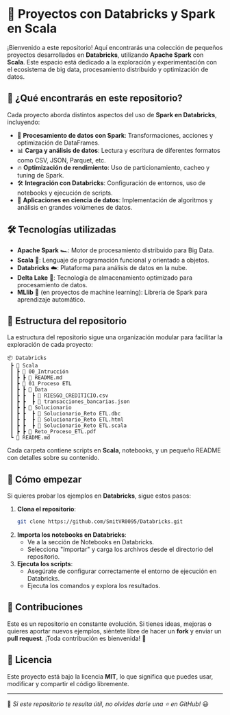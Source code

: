 # 🚀 Proyectos con Databricks y Spark en Scala

¡Bienvenido a este repositorio! Aquí encontrarás una colección de pequeños proyectos desarrollados en **Databricks**, utilizando **Apache Spark** con **Scala**. Este espacio está dedicado a la exploración y experimentación con el ecosistema de big data, procesamiento distribuido y optimización de datos.

## 📌 ¿Qué encontrarás en este repositorio?

Cada proyecto aborda distintos aspectos del uso de **Spark en Databricks**, incluyendo:

- 🚀 **Procesamiento de datos con Spark**: Transformaciones, acciones y optimización de DataFrames.
- 📊 **Carga y análisis de datos**: Lectura y escritura de diferentes formatos como CSV, JSON, Parquet, etc.
- 🔥 **Optimización de rendimiento**: Uso de particionamiento, cacheo y tuning de Spark.
- 🛠 **Integración con Databricks**: Configuración de entornos, uso de notebooks y ejecución de scripts.
- 🤖 **Aplicaciones en ciencia de datos**: Implementación de algoritmos y análisis en grandes volúmenes de datos.

## 🛠 Tecnologías utilizadas

- **Apache Spark** 🏎️: Motor de procesamiento distribuido para Big Data.
- **Scala** 🦾: Lenguaje de programación funcional y orientado a objetos.
- **Databricks** ☁️: Plataforma para análisis de datos en la nube.
- **Delta Lake** 🛑: Tecnología de almacenamiento optimizado para procesamiento de datos.
- **MLlib** 🤖 (en proyectos de machine learning): Librería de Spark para aprendizaje automático.

## 📂 Estructura del repositorio

La estructura del repositorio sigue una organización modular para facilitar la exploración de cada proyecto:

```
📦 Databricks
 ┣ 📂 Scala
 ┃ ┣ 📂 00_Intrucción
 ┃ ┣ ┣ 📜 README.md
 ┃ ┣ 📂 01_Proceso ETL
 ┃ ┣ ┣ 📂 Data
 ┃ ┣ ┣  ┣ 📜 RIESGO_CREDITICIO.csv
 ┃ ┣ ┣  ┣ 📜 transacciones_bancarias.json
 ┃ ┣ ┣ 📂 Solucionario
 ┃ ┣ ┣  ┣ 📜 Solucionario_Reto ETL.dbc
 ┃ ┣ ┣  ┣ 📜 Solucionario_Reto ETL.html
 ┃ ┣ ┣  ┣ 📜 Solucionario_Reto ETL.scala
 ┃ ┣ ┣ 📜 Reto_Proceso_ETL.pdf
 ┗ 📜 README.md
```

Cada carpeta contiene scripts en **Scala**, notebooks, y un pequeño README con detalles sobre su contenido.

## 🚀 Cómo empezar

Si quieres probar los ejemplos en **Databricks**, sigue estos pasos:

1. **Clona el repositorio**:
   ```bash
   git clone https://github.com/SmitVR0095/Databricks.git
   ```
2. **Importa los notebooks en Databricks**:
   - Ve a la sección de Notebooks en Databricks.
   - Selecciona "Importar" y carga los archivos desde el directorio del repositorio.
3. **Ejecuta los scripts**:
   - Asegúrate de configurar correctamente el entorno de ejecución en Databricks.
   - Ejecuta los comandos y explora los resultados.

## 📢 Contribuciones

Este es un repositorio en constante evolución. Si tienes ideas, mejoras o quieres aportar nuevos ejemplos, siéntete libre de hacer un **fork** y enviar un **pull request**. ¡Toda contribución es bienvenida! 🚀

## 📜 Licencia

Este proyecto está bajo la licencia **MIT**, lo que significa que puedes usar, modificar y compartir el código libremente.

---

📌 *Si este repositorio te resulta útil, no olvides darle una ⭐ en GitHub!* 😃

